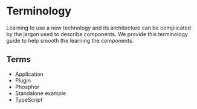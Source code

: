 # Terminology

Learning to use a new technology and its architecture can be complicated by
the jargon used to describe components. We provide this terminology guide
to help smooth the learning the components.

## Terms

- Application
- Plugin
- Phosphor
- Standalone example
- TypeScript
